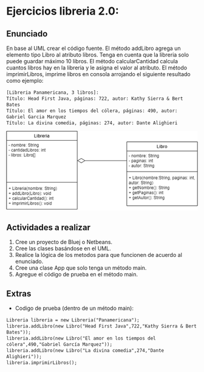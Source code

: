 # Ejercicios libreria 2.0:

## Enunciado
En base al UML crear el código fuente.
El método addLibro agrega un elemento tipo Libro al atributo libros. Tenga en cuenta que la libreria solo puede guardar máximo 10 libros. El método calcularCantidad calcula cuantos libros hay en la libreria y le asigna el valor al atributo. El método imprimirLibros, imprime libros en consola arrojando el siguiente resultado como ejemplo:

```
[Libreria Panamericana, 3 libros]:
Título: Head First Java, páginas: 722, autor: Kathy Sierra & Bert Bates
Título: El amor en los tiempos del cólera, páginas: 490, autor: Gabriel Garcia Marquez
Título: La divina comedia, páginas: 274, autor: Dante Alighieri
```

![UML](./uml.png)

## Actividades a realizar

1. Cree un proyecto de Bluej o Netbeans.
2. Cree las clases basándose en el UML.
3. Realice la lógica de los metodos para que funcionen de acuerdo al enunciado.
4. Cree una clase App que solo tenga un método main.
5. Agregue el código de prueba en el método main.

## Extras
- Codigo de prueba (dentro de un método main):
```
Libreria libreria = new Libreria("Panamericana");
libreria.addLibro(new Libro("Head First Java",722,"Kathy Sierra & Bert Bates"));
libreria.addLibro(new Libro("El amor en los tiempos del cólera",490,"Gabriel García Marquez"));
libreria.addLibro(new Libro("La divina comedia",274,"Dante Alighieri"));
libreria.imprimirLibros();
```